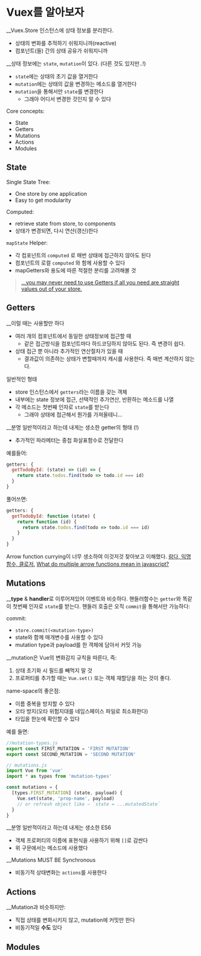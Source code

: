 # Vuex를 알아보자

__Vuex.Store 인스턴스에 상태 정보를 분리한다.

* 상태의 변화를 추적하기 쉬워지니까(reactive)
* 컴포넌트(들) 간의 상태 공유가 쉬워지니까

__상태 정보에는 `state`, `mutation`이 있다. (다른 것도 있지만..!)

* `state`에는 상태의 초기 값을 열거한다
* `mutation`에는 상태의 값을 변경하는 메소드를 열거한다
* `mutation`을 통해서만 `state`를 변경한다
  * 그래야 어디서 변경한 것인지 알 수 있다

Core concepts:

* State
* Getters
* Mutations
* Actions
* Modules

## State

Single State Tree:

* One store by one application
* Easy to get modularity

Computed:

* retrieve state from store, to components
* 상태가 변경되면, 다시 연산(갱신)한다

`mapState` Helper:

* 각 컴포넌트의 `computed` 로 매번 상태에 접근하지 않아도 된다
* 컴포넌트의 로컬 `computed` 와 함께 사용할 수 있다
* mapGetters와 용도에 따른 적절한 분리를 고려해볼 것

> [...you may never need to use Getters if all you need are straight values out of your store.](https://forum.vuejs.org/t/vuex-mapgetters-vs-mapstate/18447)

## Getters

__이럴 때는 사용할만 하다

* 여러 개의 컴포넌트에서 동일한 상태정보에 접근할 때
  * 같은 접근방식을 컴포넌트마다 하드코딩하지 않아도 된다. 즉 변경이 쉽다.
* 상태 접근 뿐 아니라 추가적인 연산절차가 있을 때
  * 결과값이 의존하는 상태가 변할때까지 캐시를 사용한다. 즉 매번 계산하지 않는다.

일반적인 형태

* store 인스턴스에서 `getters`라는 이름을 갖는 객체
* 내부에는 state 정보에 접근, 선택적인 추가연산, 반환하는 메소드를 나열
* 각 메소드는 첫번째 인자로 `state`를 받는다
  * 그래야 상태에 접근해서 뭔가를 가져올테니...

__분명 일반적이라고 하는데 내게는 생소한 getter의 형태 (!)

* 추가적인 파라메터는 중첩 화살표함수로 전달한다

예를들어:

```js
getters: {
  getTodoById: (state) => (id) => {
    return state.todos.find(todo => todo.id === id)
  }
}
```

풀어쓰면:

```js
getters: {
  getTodoById: function (state) {
    return function (id) {
      return state.todos.find(todo => todo.id === id)
    }
  }
}
```

Arrow function currying이 너무 생소하여 이것저것 찾아보고 이해했다. [람다, 익명 함수, 클로저](https://hyunseob.github.io/2016/09/17/lambda-anonymous-function-closure/), [What do multiple arrow functions mean in javascript?](https://stackoverflow.com/questions/32782922/what-do-multiple-arrow-functions-mean-in-javascript)

## Mutations

__**type** & **handler**로 이루어져있어 이벤트와 비슷하다. 핸들러함수는 `getter`와 똑같이 첫번째 인자로 `state`를 받는다. 핸들러 호출은 오직 `commit`을 통해서만 가능하다:

commit:

* `store.commit(<mutation-type>)`
* state와 함께 매개변수를 사용할 수 있다
* mutation type과 payload를 한 객체에 담아서 커밋 가능

__mutation은 Vue의 변화감지 규칙을 따른다, 즉:

1. 상태 초기화 시 필드를 빼먹지 말 것
2. 프로퍼티를 추가할 때는 `Vue.set()` 또는 객체 재할당을 하는 것이 좋다.

name-space의 좋은점:

* 이름 중복을 방지할 수 있다
* 오타 방지(오타 위험지대를 네임스페이스 파일로 최소화한다)
* 타입을 한눈에 확인할 수 있다

예를 들면:

```js
//mutation-types.js
export const FIRST_MUTATION = 'FIRST MUTATION'
export const SECOND_MUTATION = 'SECOND MUTATION'

// mutations.js
import Vue from 'vue'
import * as types from 'mutation-types'

const mutations = {
  [types.FIRST_MUTATION] (state, payload) {
    Vue.set(state, 'prop-name', payload)
    // or refresh object like – `state = ...mutatedState`
  }
}
```

__분명 일반적이라고 하는데 내게는 생소한 ES6

* 객체 프로퍼티의 이름에 표현식을 사용하기 위해 `[]`로 감싼다
* 위 구문에서는 메소드에 사용했다

__Mutations MUST BE Synchronous

* 비동기적 상태변화는 `actions`를 사용한다

## Actions

__Mutation과 비슷하지만:

* 직접 상태를 변화시키지 않고, mutation에 커밋만 한다
* 비동기적일 **수도** 있다

## Modules
